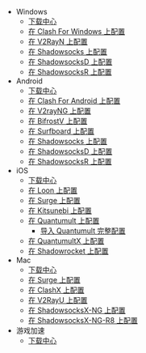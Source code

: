 * Windows
  * [下载中心](Windows/download.md)
  * [在 Clash For Windows 上配置](Windows/cfw.md)
  * [在 V2RayN 上配置](Windows/V2RayN.md)
  * [在 Shadowsocks 上配置](Windows/Shadowsocks.md)
  * [在 ShadowsocksD 上配置](Windows/ShadowsocksD.md)
  * [在 ShadowsocksR 上配置](Windows/ShadowsocksR.md)
* Android
  * [下载中心](Android/download.md)
  * [在 Clash For Android 上配置](Android/cfa.md)
  * [在 V2rayNG 上配置](Android/V2RayNG.md)
  * [在 BifrostV 上配置](Android/BifrostV.md)
  * [在 Surfboard 上配置](Android/Surfboard.md)
  * [在 Shadowsocks 上配置](Android/Shadowsocks.md)
  * [在 ShadowsocksD 上配置](Android/ShadowsocksD.md)
  * [在 ShadowsocksR 上配置](Android/ShadowsocksR.md)
* iOS
  * [下载中心](iOS/download.md)
  * [在 Loon 上配置](iOS/Loon.md)
  * [在 Surge 上配置](iOS/Surge.md)
  * [在 Kitsunebi 上配置](iOS/Kitsunebi.md)
  * [在 Quantumult 上配置](iOS/Quantumult_sub.md)
    * [导入 Quantumult 完整配置](iOS/Quantumult_conf.md)
  * [在 QuantumultX 上配置](iOS/QuantumultX.md)
  * [在 Shadowrocket 上配置](iOS/Shadowrocket.md)
* Mac
  * [下载中心](Mac/download.md)
  * [在 Surge 上配置](Mac/Surge.md)
  * [在 ClashX 上配置](Mac/ClashX.md)
  * [在 V2RayU 上配置](Mac/V2RayU.md)
  * [在 ShadowsocksX-NG 上配置](Mac/ShadowsocksX-NG.md)
  * [在 ShadowsocksX-NG-R8 上配置](Mac/ShadowsocksX-NG-R8.md)
* 游戏加速
  * [下载中心](GamesSpeeder/download.md)
